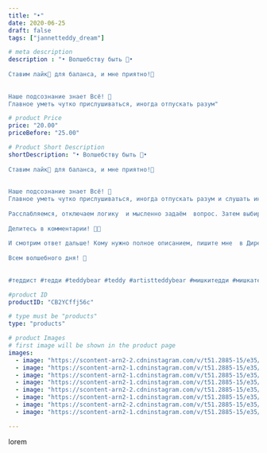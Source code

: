 ```yaml
---
title: "•"
date: 2020-06-25
draft: false
tags: ["jannetteddy_dream"]

# meta description
description : "• Волшебству быть 💫•⠀
⠀
Ставим лайк💞 для баланса, и мне приятно!🥰⠀
⠀
⠀
Наше подсознание знает Всё! 🦋⠀
Главное уметь чутко прислушиваться, иногда отпускать разум"

# product Price
price: "20.00"
priceBefore: "25.00"

# Product Short Description
shortDescription: "• Волшебству быть 💫•⠀
⠀
Ставим лайк💞 для баланса, и мне приятно!🥰⠀
⠀
⠀
Наше подсознание знает Всё! 🦋⠀
Главное уметь чутко прислушиваться, иногда отпускать разум и слушать интуицию!💫⠀
⠀
Расслабляемся, отключаем логику  и мысленно задаём  вопрос. Затем выбираем карту, листаем карусель. ⠀
⠀
Делитесь в комментарии! 🙏💞⠀
⠀
И смотрим ответ дальше! Кому нужно полное описанием, пишите мне  в Директ!💞⠀
⠀
Всем волшебного дня! 💫⠀
⠀
⠀
#теддист #тедди #teddybear #teddy #artistteddybear #мишкитедди #мишкатедди #teddybear🐻 #teddy🐻 #teddy_bear #teddybearlove #artistteddybear #artistteddy #своимируками #ручнаяработа #моявесна #распродажа #медведиспасутмир #мойпомощниккнига #jannettcollection #королевствотеддишик #подсознание #арттерапия #картымак #метафорическиекарты #метафорическиеассоциативныекарты #психология #jannetteddy_психология #саморазвитие #друзья"

#product ID
productID: "CB2YCffj56c"

# type must be "products"
type: "products"

# product Images
# first image will be shown in the product page
images:
  - image: "https://scontent-arn2-2.cdninstagram.com/v/t51.2885-15/e35/s1080x1080/105409717_268411447925708_5675929757468099123_n.jpg?_nc_ht=scontent-arn2-2.cdninstagram.com&_nc_cat=108&_nc_ohc=F3htqXn59mgAX_qcAXG&tp=1&oh=2096aac480fe45e21ba0247483e79e7f&oe=605A3CB5&ig_cache_key=MjMzOTE2Mjc3NjI3Mjc0NzcxMA%3D%3D.2"
  - image: "https://scontent-arn2-1.cdninstagram.com/v/t51.2885-15/e35/s1080x1080/105458137_991628907906783_2127643764774126927_n.jpg?_nc_ht=scontent-arn2-1.cdninstagram.com&_nc_cat=103&_nc_ohc=OPGL-M97UU4AX9FkC7-&tp=1&oh=09ee71070ec8e38f018dd4cabd921a4e&oe=605DAF98&ig_cache_key=MjMzOTE2Mjc3NjI1NTg5OTIxMg%3D%3D.2"
  - image: "https://scontent-arn2-1.cdninstagram.com/v/t51.2885-15/e35/s1080x1080/106093779_593966641526413_8790246182371901851_n.jpg?_nc_ht=scontent-arn2-1.cdninstagram.com&_nc_cat=101&_nc_ohc=SThBXxpdJUkAX-cXzjc&tp=1&oh=e293ee86adea75b1f54e5d3fe983d103&oe=605BE467&ig_cache_key=MjMzOTE2Mjc3NjI0NzY2NjIyMA%3D%3D.2"
  - image: "https://scontent-arn2-1.cdninstagram.com/v/t51.2885-15/e35/s1080x1080/104693383_582995129305638_3118252926633549084_n.jpg?_nc_ht=scontent-arn2-1.cdninstagram.com&_nc_cat=106&_nc_ohc=pOneJHuT9ZYAX8T0XGJ&tp=1&oh=0cf45c334d051cc448e263974038b9d7&oe=605D7258&ig_cache_key=MjMzOTE2Mjc3NjIyMjQ3MjQzNw%3D%3D.2"
  - image: "https://scontent-arn2-2.cdninstagram.com/v/t51.2885-15/e35/s1080x1080/105956107_647322719204304_2150781130610514258_n.jpg?_nc_ht=scontent-arn2-2.cdninstagram.com&_nc_cat=100&_nc_ohc=q5o5bcOSZ2EAX-zBHxu&tp=1&oh=7ec4141b825a2ea9884c4226417b4722&oe=6059FEAD&ig_cache_key=MjMzOTE2Mjc3NjI4MTIwMTg3OA%3D%3D.2"
  - image: "https://scontent-arn2-1.cdninstagram.com/v/t51.2885-15/e35/s1080x1080/104708687_730290994412878_6360740241182886245_n.jpg?_nc_ht=scontent-arn2-1.cdninstagram.com&_nc_cat=110&_nc_ohc=C7qZ9awbDvIAX_T7P6c&tp=1&oh=e2767f96e72d72ab3a294f15e9f01238&oe=605DCFAA&ig_cache_key=MjMzOTE2Mjc3NjIzOTEzNzY1Mg%3D%3D.2"
  - image: "https://scontent-arn2-2.cdninstagram.com/v/t51.2885-15/e35/s1080x1080/106060153_1485128661682880_1876398279092593169_n.jpg?_nc_ht=scontent-arn2-2.cdninstagram.com&_nc_cat=108&_nc_ohc=0MENVyn7_1YAX8MRcjW&tp=1&oh=0f9a5e385544294563cd1fd183547e45&oe=605BBCA4&ig_cache_key=MjMzOTE2Mjc3NjI2NDQwNDAzNQ%3D%3D.2"
  - image: "https://scontent-arn2-1.cdninstagram.com/v/t51.2885-15/e35/s1080x1080/104726990_273565657060461_2789837040840478510_n.jpg?_nc_ht=scontent-arn2-1.cdninstagram.com&_nc_cat=109&_nc_ohc=WF-irSQwu2cAX_ahqGa&tp=1&oh=a346950e03d0fde9ce68ec3cd4b6b237&oe=605AF55D&ig_cache_key=MjMzOTE2Mjc3NjI4OTUxNDIyMw%3D%3D.2"

---
```

lorem
